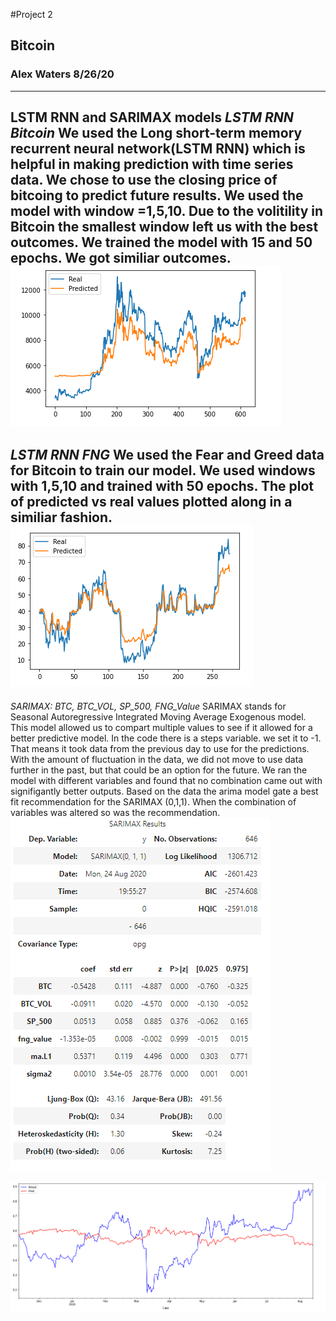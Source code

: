 #Project 2 
## Bitcoin
### Alex Waters 8/26/20

---
**LSTM RNN and SARIMAX models**
*LSTM RNN Bitcoin*
We used the Long short-term memory recurrent neural network(LSTM RNN) which is helpful in making prediction with time series data. 
We chose to use the closing price of bitcoing to predict future results. 
We used the model with window =1,5,10.  Due to the volitility in Bitcoin the smallest window left us with the best outcomes.
We trained the model with 15 and 50 epochs.  We got similiar outcomes.
![bitcoin lstm](bc_lstm.PNG) 
---
*LSTM RNN FNG*
We used the Fear and Greed data for Bitcoin to train our model.
We used windows with 1,5,10 and trained with 50 epochs. 
The plot of predicted vs real values plotted along in a similiar fashion.
![fng lstm](fng_lstm.PNG)
---
*SARIMAX: BTC, BTC_VOL, SP_500, FNG_Value*
SARIMAX stands for Seasonal Autoregressive Integrated Moving Average Exogenous model.  
This model allowed us to compart multiple values to see if it allowed for a better predictive model. In the code there is a steps variable.  we set it to -1. That means it took data from the previous day to use for the predictions.  With the amount of fluctuation in the data, we did not move to use data further in the past, but that could be an option for the future.
We ran the model with different variables and found that no combination came out with signifigantly better outputs.
Based on the data the arima model gate a best fit recommendation for the SARIMAX (0,1,1). When the combination of variables was altered so was the recommendation.
![sarimax results](sarimax_results.PNG)

![sarimax plot](sarimax_plot.PNG)